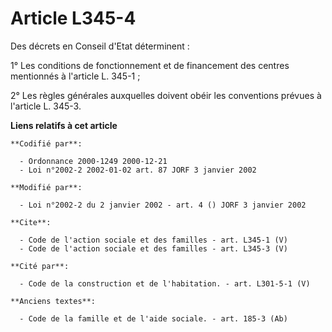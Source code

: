 # Article L345-4

Des décrets en Conseil d'Etat déterminent : 

1° Les conditions de fonctionnement et de financement des centres mentionnés à l'article L. 345-1 ; 

2° Les règles générales auxquelles doivent obéir les conventions prévues à l'article L. 345-3.

**Liens relatifs à cet article**

	**Codifié par**:

	  - Ordonnance 2000-1249 2000-12-21
	  - Loi n°2002-2 2002-01-02 art. 87 JORF 3 janvier 2002

	**Modifié par**:

	  - Loi n°2002-2 du 2 janvier 2002 - art. 4 () JORF 3 janvier 2002

	**Cite**:

	  - Code de l'action sociale et des familles - art. L345-1 (V)
	  - Code de l'action sociale et des familles - art. L345-3 (V)

	**Cité par**:

	  - Code de la construction et de l'habitation. - art. L301-5-1 (V)

	**Anciens textes**:

	  - Code de la famille et de l'aide sociale. - art. 185-3 (Ab)
